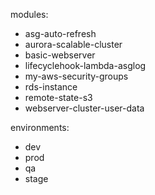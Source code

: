 modules:
- asg-auto-refresh
- aurora-scalable-cluster
- basic-webserver
- lifecyclehook-lambda-asglog
- my-aws-security-groups
- rds-instance
- remote-state-s3
- webserver-cluster-user-data

environments:
- dev
- prod
- qa
- stage
